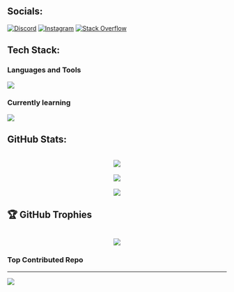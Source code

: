 ## Socials:
[![Discord](https://img.shields.io/badge/Discord-%237289DA.svg?logo=discord&logoColor=white)](https://discord.gg/https://discord.com/invite/HsTxB6z5) [![Instagram](https://img.shields.io/badge/Instagram-%23E4405F.svg?logo=Instagram&logoColor=white)](https://instagram.com/babislz) [![Stack Overflow](https://img.shields.io/badge/-Stackoverflow-FE7A16?logo=stack-overflow&logoColor=white)](https://stackoverflow.com/users/24804463) 

##  Tech Stack:
<h3>Languages and Tools</h3>
  <img src="https://skillicons.dev/icons?i=c,cpp,py,bootstrap,firebase,mysql,css,html,figma,arduino,git,vscode,markdown,github"/>
<h3>Currently learning</h3>
  <img src="https://skillicons.dev/icons?i=java,js,nodejs,linux,npm,ubuntu,powershell"/>


##  GitHub Stats:
<div align='center'>
  <br/>
  <img src="https://github-readme-stats.vercel.app/api?username=babislz&theme=radical&hide_border=false&include_all_commits=true&count_private=true" />
  <br/>
  <br/>
  <img src="https://github-readme-streak-stats.herokuapp.com/?user=babislz&theme=radical&hide_border=false"/>
  <br/>
  <br/>
  <img src="https://github-readme-stats.vercel.app/api/top-langs/?username=babislz&theme=radical&hide_border=false&include_all_commits=true&count_private=true&layout=compact"/>
</div>

## 🏆 GitHub Trophies
<div align='center'>
  <br/>
  <img src="https://github-contributor-stats.vercel.app/api?username=babislz&limit=5&theme=dark&combine_all_yearly_contributions=true" />
</div>

###  Top Contributed Repo


---
[![](https://visitcount.itsvg.in/api?id=babislz&icon=0&color=0)](https://visitcount.itsvg.in)

<!-- Proudly created with GPRM ( https://gprm.itsvg.in ) -->
